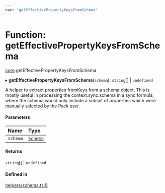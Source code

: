 ```yaml
---
nav: "getEffectivePropertyKeysFromSchema"
---
```

# Function: getEffectivePropertyKeysFromSchema

[core](../modules/core.md).getEffectivePropertyKeysFromSchema

▸ **getEffectivePropertyKeysFromSchema**(`schema`): `string`[] \| `undefined`

A helper to extract properties fromKeys from a schema object. This is mostly useful
in processing the context.sync.schema in a sync formula, where the schema would only
include a subset of properties which were manually selected by the Pack user.

#### Parameters

| Name | Type |
| :------ | :------ |
| `schema` | [`Schema`](../types/core.Schema.md) |

#### Returns

`string`[] \| `undefined`

#### Defined in

[helpers/schema.ts:9](https://github.com/coda/packs-sdk/blob/main/helpers/schema.ts#L9)
